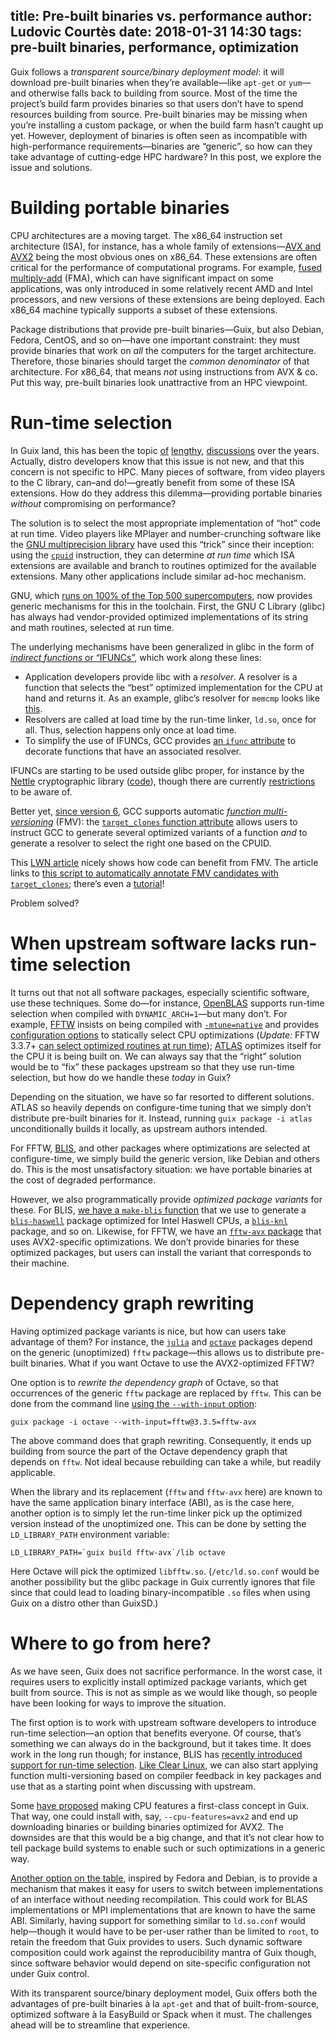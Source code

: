 title: Pre-built binaries vs. performance
author: Ludovic Courtès
date: 2018-01-31 14:30
tags: pre-built binaries, performance, optimization
---

Guix follows a _transparent source/binary deployment model_: it will
download pre-built binaries when they’re available—like `apt-get` or
`yum`—and otherwise falls back to building from source.  Most of the
time the project’s build farm provides binaries so that users don’t have
to spend resources building from source.  Pre-built binaries may be
missing when you’re installing a custom package, or when the build farm
hasn’t caught up yet.  However, deployment of binaries is often seen as
incompatible with high-performance requirements—binaries are “generic”,
so how can they take advantage of cutting-edge HPC hardware?  In this
post, we explore the issue and solutions.

# Building portable binaries

CPU architectures are a moving target.  The x86\_64 instruction set
architecture (ISA), for instance, has a whole family of extensions—[AVX
and AVX2](https://en.wikipedia.org/wiki/Advanced_Vector_Extensions)
being the most obvious ones on x86\_64.  These extensions are often
critical for the performance of computational programs.  For example,
[fused multiply-add](https://en.wikipedia.org/wiki/FMA_instruction_set)
(FMA), which can have significant impact on some applications, was only
introduced in some relatively recent AMD and Intel processors, and new
versions of these extensions are being deployed.  Each x86\_64 machine
typically supports a subset of these extensions.

Package distributions that provide pre-built binaries—Guix, but also
Debian, Fedora, CentOS, and so on—have one important constraint: they
must provide binaries that work on _all_ the computers for the target
architecture.  Therefore, those binaries should target the _common
denominator_ of that architecture.  For x86\_64, that means _not_ using
instructions from AVX & co.  Put this way, pre-built binaries look
unattractive from an HPC viewpoint.

# Run-time selection

In Guix land, this has been the topic
[of](https://lists.gnu.org/archive/html/guix-devel/2016-10/msg00005.html)
[lengthy](https://lists.gnu.org/archive/html/guix-devel/2017-08/msg00155.html),
[discussions](https://lists.gnu.org/archive/html/guix-devel/2017-09/msg00002.html)
over the years.  Actually, distro developers know that this issue is not
new, and that this concern is not specific to HPC.  Many pieces of
software, from video players to the C library, can–and do!—greatly
benefit from some of these ISA extensions.  How do they address this
dilemma—providing portable binaries _without_ compromising on
performance?

The solution is to select the most appropriate implementation of “hot”
code at run time.  Video players like MPlayer and number-crunching
software like the [GNU multiprecision library](https://gmplib.org/) have
used this “trick” since their inception: using the
[`cpuid`](https://en.wikipedia.org/wiki/Cpuid) instruction, they can
determine _at run time_ which ISA extensions are available and branch to
routines optimized for the available extensions.  Many other
applications include similar ad-hoc mechanism.

GNU, which [runs on 100% of the Top 500
supercomputers](https://www.top500.org/statistics/list/), now provides
generic mechanisms for this in the toolchain.  First, the GNU C Library
(glibc) has always had vendor-provided optimized implementations of its
string and math routines, selected at run time.

The underlying mechanisms have been generalized in glibc in the form of
[_indirect functions_ or
“IFUNCs”](https://sourceware.org/glibc/wiki/GNU_IFUNC), which work along
these lines:

  - Application developers provide libc with a _resolver_.  A resolver
    is a function that selects the “best” optimized implementation for
    the CPU at hand and returns it.  As an example, glibc’s resolver for
    `memcmp` looks like
    [this](https://sourceware.org/git/?p=glibc.git;a=blob;f=sysdeps/x86_64/multiarch/ifunc-memcmp.h).
  - Resolvers are called at load time by the run-time linker, `ld.so`,
    once for all.  Thus, selection happens only once at load time.
  - To simplify the use of IFUNCs, GCC provides [an `ifunc`
    attribute](https://gcc.gnu.org/onlinedocs/gcc-7.3.0/gcc/Common-Function-Attributes.html#index-ifunc-function-attribute)
    to decorate functions that have an associated resolver.
	
IFUNCs are starting to be used outside glibc proper, for instance by the
[Nettle](https://www.lysator.liu.se/~nisse/nettle/) cryptographic
library
([code](https://git.lysator.liu.se/nettle/nettle/blob/master/fat-setup.h#L32)),
though there are currently
[restrictions](https://sourceware.org/glibc/wiki/GNU_IFUNC#How_do_I_use_indirect_functions_in_my_own_code.3F)
to be aware of.

Better yet, [since version
6](https://developers.redhat.com/blog/2016/02/23/upcoming-features-in-gcc-6/),
GCC supports automatic [_function
multi-versioning_](https://gcc.gnu.org/wiki/FunctionMultiVersioning)
(FMV): the [`target_clones` function
attribute](https://gcc.gnu.org/onlinedocs/gcc-7.3.0/gcc/Common-Function-Attributes.html#index-target_005fclones-function-attribute)
allows users to instruct GCC to generate several optimized variants of a
function _and_ to generate a resolver to select the right one based on
the CPUID.

This [LWN article](https://lwn.net/Articles/691932/) nicely shows how
code can benefit from FMV.  The article links to [this script to
automatically annotate FMV candidates with
`target_clones`](https://github.com/clearlinux/make-fmv-patch); there’s
even a
[tutorial](https://docs.01.org/clearlinux/latest/tutorials/fmv.html)!

Problem solved?

# When upstream software lacks run-time selection

It turns out that not all software packages, especially scientific
software, use these techniques.  Some do—for instance,
[OpenBLAS](https://hpc.guix.info/package/openblas) supports
run-time selection when compiled with `DYNAMIC_ARCH=1`—but many don’t.
For example, [FFTW](https://hpc.guix.info/package/fftw)
insists on being compiled with
[`-mtune=native`](https://gcc.gnu.org/onlinedocs/gcc-7.3.0/gcc/x86-Options.html#index-mtune-15)
and provides [configuration
options](http://fftw.org/fftw3_doc/Installation-on-Unix.html#Installation-on-Unix)
to statically select CPU optimizations (*Update:* FFTW 3.3.7+ [can select
optimized routines at run time](https://lists.gnu.org/archive/html/guix-devel/2018-04/msg00091.html));
[ATLAS](https://hpc.guix.info/package/atlas) optimizes
itself for the CPU it is being built on.  We can always say that the
“right” solution would be to “fix” these packages upstream so that they
use run-time selection, but how do we handle these _today_ in Guix?

Depending on the situation, we have so far resorted to different
solutions.  ATLAS so heavily depends on configure-time tuning that we
simply don’t distribute pre-built binaries for it.  Instead, running
`guix package -i atlas` unconditionally builds it locally, as upstream
authors intended.

For FFTW, [BLIS](https://hpc.guix.info/package/blis), and
other packages where optimizations are selected at configure-time, we
simply build the generic version, like Debian and others do.  This is
the most unsatisfactory situation: we have portable binaries at the cost
of degraded performance.

However, we also programmatically provide _optimized package variants_
for these.  For BLIS, [we have a `make-blis`
function](https://git.savannah.gnu.org/cgit/guix.git/tree/gnu/packages/maths.scm#n2687)
that we use to generate a
[`blis-haswell`](https://git.savannah.gnu.org/cgit/guix.git/tree/gnu/packages/maths.scm?id=fddf1dc3aba3176b6efc9e0be0918245665a6ebf#n2762)
package optimized for Intel Haswell CPUs, a
[`blis-knl`](https://git.savannah.gnu.org/cgit/guix.git/tree/gnu/packages/maths.scm?id=fddf1dc3aba3176b6efc9e0be0918245665a6ebf#n2767)
package, and so on.  Likewise, for FFTW, we have an [`fftw-avx`
package](https://git.savannah.gnu.org/cgit/guix.git/tree/gnu/packages/algebra.scm?id=ea5624739855f1770c960859e73d3758a95b7282#n592)
that uses AVX2-specific optimizations.  We don’t provide binaries for
these optimized packages, but users can install the variant that
corresponds to their machine.

# Dependency graph rewriting

Having optimized package variants is nice, but how can users take
advantage of them?  For instance, the
[`julia`](https://hpc.guix.info/package/julia) and
[`octave`](https://hpc.guix.info/package/octave) packages
depend on the generic (unoptimized) `fftw` package—this allows us to
distribute pre-built binaries.  What if you want Octave to use the
AVX2-optimized FFTW?

One option is to _rewrite the dependency graph_ of Octave, so that
occurrences of the generic `fftw` package are replaced by `fftw`.  This
can be done from the command line [using the `--with-input`
option](https://www.gnu.org/software/guix/manual/html_node/Package-Transformation-Options.html):

```
guix package -i octave --with-input=fftw@3.3.5=fftw-avx
```

The above command does that graph rewriting.  Consequently, it ends up
building from source the part of the Octave dependency graph that
depends on `fftw`.  Not ideal because rebuilding can take a while, but
readily applicable.

When the library and its replacement (`fftw` and `fftw-avx` here) are
known to have the same application binary interface (ABI), as is the
case here, another option is to simply let the run-time linker pick up
the optimized version instead of the unoptimized one.  This can be done
by setting the `LD_LIBRARY_PATH` environment variable:

```
LD_LIBRARY_PATH=`guix build fftw-avx`/lib octave
```

Here Octave will pick the optimized `libfftw.so`.  (`/etc/ld.so.conf`
would be another possibility but the glibc package in Guix currently
ignores that file since that could lead to loading
binary-incompatible `.so` files when using Guix on a distro other than
GuixSD.)

# Where to go from here?

As we have seen, Guix does not sacrifice performance.  In the worst
case, it requires users to explicitly install optimized package
variants, which get built from source.  This is not as simple as we
would like though, so people have been looking for ways to improve the
situation.

The first option is to work with upstream software developers to
introduce run-time selection—an option that benefits everyone.  Of
course, that’s something we can always do in the background, but it
takes time.  It does work in the long run though; for instance, BLIS has
[recently introduced support for run-time
selection](https://github.com/flame/blis/issues/129).  [Like Clear
Linux](https://docs.01.org/clearlinux/latest/tutorials/fmv.html),
we can also start applying function multi-versioning based on compiler
feedback in key packages and use that as a starting point when
discussing with upstream.

Some [have
proposed](https://lists.gnu.org/archive/html/guix-devel/2017-08/msg00155.html)
making CPU features a first-class concept in Guix.  That way, one could
install with, say, `--cpu-features=avx2` and end up downloading binaries
or building binaries optimized for AVX2.  The downsides are that this
would be a big change, and that it’s not clear how to tell package build
systems to enable such or such optimizations in a generic way.

[Another option on the
table](https://lists.gnu.org/archive/html/guix-devel/2017-08/msg00194.html),
inspired by Fedora and Debian, is to provide a mechanism that makes it
easy for users to switch between implementations of an interface without
needing recompilation.  This could work for BLAS implementations or MPI
implementations that are known to have the same ABI.  Similarly, having
support for something similar to `ld.so.conf` would help—though it would
have to be per-user rather than be limited to `root`, to retain the
freedom that Guix provides to users.  Such dynamic software composition
could work against the reproducibility mantra of Guix though, since
software behavior would depend on site-specific configuration not under
Guix control.

With its transparent source/binary deployment model, Guix offers both
the advantages of pre-built binaries à la `apt-get` and that of
built-from-source, optimized software à la EasyBuild or Spack when it
must.  The challenges ahead will be to streamline that experience.
